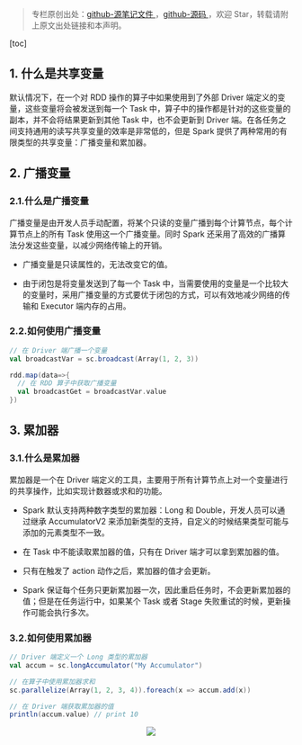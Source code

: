 > 专栏原创出处：[github-源笔记文件 ](https://github.com/GourdErwa/review-notes/tree/master/framework/spark-basis) ，[github-源码 ](https://github.com/GourdErwa/spark-advanced)，欢迎 Star，转载请附上原文出处链接和本声明。

[toc]
## 1. 什么是共享变量
默认情况下，在一个对 RDD 操作的算子中如果使用到了外部 Driver 端定义的变量，这些变量将会被发送到每一个 Task 中，算子中的操作都是针对的这些变量的副本，并不会将结果更新到其他 Task 中，也不会更新到 Driver 端。在各任务之间支持通用的读写共享变量的效率是非常低的，但是 Spark 提供了两种常用的有限类型的共享变量：广播变量和累加器。
## 2. 广播变量
### 2.1.什么是广播变量
广播变量是由开发人员手动配置，将某个只读的变量广播到每个计算节点，每个计算节点上的所有 Task 使用这一个广播变量。同时 Spark 还采用了高效的广播算法分发这些变量，以减少网络传输上的开销。
* 广播变量是只读属性的，无法改变它的值。

* 由于闭包是将变量发送到了每一个 Task 中，当需要使用的变量是一个比较大的变量时，采用广播变量的方式要优于闭包的方式，可以有效地减少网络的传输和 Executor 端内存的占用。
### 2.2.如何使用广播变量
```scala
// 在 Driver 端广播一个变量
val broadcastVar = sc.broadcast(Array(1, 2, 3))

rdd.map(data=>{
  // 在 RDD 算子中获取广播变量
  val broadcastGet = broadcastVar.value
})
```
## 3. 累加器
### 3.1.什么是累加器
累加器是一个在 Driver 端定义的工具，主要用于所有计算节点上对一个变量进行的共享操作，比如实现计数器或求和的功能。
* Spark 默认支持两种数字类型的累加器：Long 和 Double，开发人员可以通过继承 AccumulatorV2 来添加新类型的支持，自定义的时候结果类型可能与添加的元素类型不一致。

* 在 Task 中不能读取累加器的值，只有在 Driver 端才可以拿到累加器的值。

* 只有在触发了 action 动作之后，累加器的值才会更新。

* Spark 保证每个任务只更新累加器一次，因此重启任务时，不会更新累加器的值；但是在任务运行中，如果某个 Task 或者 Stage 失败重试的时候，更新操作可能会执行多次。
### 3.2.如何使用累加器
```scala
// Driver 端定义一个 Long 类型的累加器
val accum = sc.longAccumulator("My Accumulator")

// 在算子中使用累加器求和
sc.parallelize(Array(1, 2, 3, 4)).foreach(x => accum.add(x))

// 在 Driver 端获取累加器的值
println(accum.value) // print 10
```

<div align="center">
    <img src="https://blog-review-notes.oss-cn-beijing.aliyuncs.com/gourderwa.footer.jpeg">
</div>